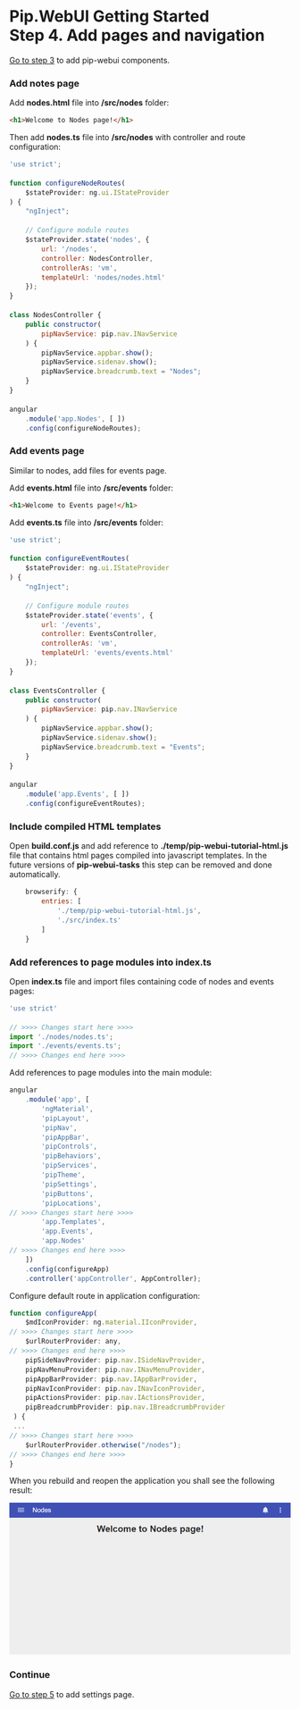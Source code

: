 # Pip.WebUI Getting Started <br/> Step 4. Add pages and navigation

[Go to step 3](https://github.com/pip-webui/pip-webui-tutorial/blob/master/step3/) to add pip-webui components.

### Add notes page

Add **nodes.html** file into **/src/nodes** folder:

```html
<h1>Welcome to Nodes page!</h1>
```
Then add **nodes.ts** file into **/src/nodes** with controller and route configuration:

```javascript
'use strict';

function configureNodeRoutes(
    $stateProvider: ng.ui.IStateProvider
) {
    "ngInject";

    // Configure module routes
    $stateProvider.state('nodes', {
        url: '/nodes',
        controller: NodesController,
        controllerAs: 'vm',
        templateUrl: 'nodes/nodes.html'
    });
}

class NodesController {
    public constructor(
        pipNavService: pip.nav.INavService
    ) {
        pipNavService.appbar.show();
        pipNavService.sidenav.show();
        pipNavService.breadcrumb.text = "Nodes";
    }
}

angular
    .module('app.Nodes', [ ])
    .config(configureNodeRoutes);
```

### Add events page 

Similar to nodes, add files for events page.

Add **events.html** file into **/src/events** folder:

```html
<h1>Welcome to Events page!</h1>
```

Add **events.ts** file into **/src/events** folder:

```javascript
'use strict';

function configureEventRoutes(
    $stateProvider: ng.ui.IStateProvider
) {
    "ngInject";

    // Configure module routes
    $stateProvider.state('events', {
        url: '/events',
        controller: EventsController,
        controllerAs: 'vm',
        templateUrl: 'events/events.html'
    });
}

class EventsController {
    public constructor(
        pipNavService: pip.nav.INavService
    ) {
        pipNavService.appbar.show();
        pipNavService.sidenav.show();
        pipNavService.breadcrumb.text = "Events";
    }
}

angular
    .module('app.Events', [ ])
    .config(configureEventRoutes);
```

### Include compiled HTML templates

Open **build.conf.js** and add reference to **./temp/pip-webui-tutorial-html.js** file that contains html pages compiled into javascript templates.
In the future versions of **pip-webui-tasks** this step can be removed and done automatically.

```javascript
    browserify: {
        entries: [ 
            './temp/pip-webui-tutorial-html.js',
            './src/index.ts'
        ]
    }
```

### Add references to page modules into index.ts

Open **index.ts** file and import files containing code of nodes and events pages:

```javascript
'use strict'

// >>>> Changes start here >>>>
import './nodes/nodes.ts';
import './events/events.ts';
// >>>> Changes end here >>>>
```

Add references to page modules into the main module:

```javascript
angular
    .module('app', [
        'ngMaterial',
        'pipLayout', 
        'pipNav', 
        'pipAppBar',        
        'pipControls',
        'pipBehaviors',
        'pipServices', 
        'pipTheme',
        'pipSettings',
        'pipButtons',
        'pipLocations',
// >>>> Changes start here >>>>
        'app.Templates',
        'app.Events',
        'app.Nodes'
// >>>> Changes end here >>>>
    ])
    .config(configureApp)
    .controller('appController', AppController);
```

Configure default route in application configuration:

```javascript
function configureApp(
    $mdIconProvider: ng.material.IIconProvider, 
// >>>> Changes start here >>>>
    $urlRouterProvider: any,
// >>>> Changes end here >>>>
    pipSideNavProvider: pip.nav.ISideNavProvider, 
    pipNavMenuProvider: pip.nav.INavMenuProvider, 
    pipAppBarProvider: pip.nav.IAppBarProvider, 
    pipNavIconProvider: pip.nav.INavIconProvider,
    pipActionsProvider: pip.nav.IActionsProvider, 
    pipBreadcrumbProvider: pip.nav.IBreadcrumbProvider
 ) {
 ...
// >>>> Changes start here >>>>
    $urlRouterProvider.otherwise("/nodes");
// >>>> Changes end here >>>>
} 
```

When you rebuild and reopen the application you shall see the following result:

![Page 4](artifacts/page4.png)

### Continue

[Go to step 5](https://github.com/pip-webui/pip-webui-tutorial/blob/master/step5/) to add settings page.
